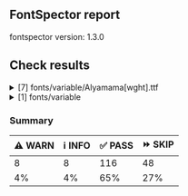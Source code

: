 ## FontSpector report

fontspector version: 1.3.0






## Check results




<details><summary>[7] fonts/variable/Alyamama[wght].ttf</summary>
<div>


<details>
    <summary>⚠️ <b>WARN</b> Check if each glyph has the recommended amount of contours. (contour_count)</summary>
    <div>








- ⚠️ **WARN** This check inspects the glyph outlines and detects the total number of contours in each of them. The expected values are
     infered from the typical ammounts of contours observed in a
     large collection of reference font families. The divergences
     listed below may simply indicate a significantly different
     design on some of your glyphs. On the other hand, some of these
     may flag actual bugs in the font such as glyphs mapped to an
     incorrect codepoint. Please consider reviewing the design and
     codepoint assignment of these to make sure they are correct.


    The following glyphs do not have the recommended number of contours:
* uni1D6D (U+1D6D): found 3, expected one of: {2}
* uni02A3 (U+02A3): found 2, expected one of: {3}
* uni0258 (U+0258): found 1, expected one of: {2}
* uni1D6E (U+1D6E): found 2, expected one of: {1}
* uni02A1 (U+02A1): found 2, expected one of: {1}
* uni02A2 (U+02A2): found 2, expected one of: {1}
* uni026E (U+026E): found 2, expected one of: {1}
* uni1D72 (U+1D72): found 2, expected one of: {1}
* uni1D74 (U+1D74): found 3, expected one of: {1}
* uni1D75 (U+1D75): found 3, expected one of: {1}
* uni021B.1 (U+021B): found 1, expected one of: {3, 2, 4}
* uni1D76 (U+1D76): found 3, expected one of: {1}
* uni01C2 (U+01C2): found 3, expected one of: {1}
* uni0621 (U+0621): found 2, expected one of: {1}
* uni0623 (U+0623): found 3, expected one of: {2}
* uni0625 (U+0625): found 3, expected one of: {2}
* uni066E (U+066E): found 2, expected one of: {1}
* uni066E.fina (unencoded): found 3, expected one of: {1}
* uni066E.medi (unencoded): found 2, expected one of: {1}
* uni0628 (U+0628): found 3, expected one of: {2}
* uni062A (U+062A): found 4, expected one of: {2, 3}
* uni062B (U+062B): found 5, expected one of: {4, 3, 2}
* uni0631 (U+0631): found 2, expected one of: {1}
* uni0632 (U+0632): found 3, expected one of: {2}
* uni0633 (U+0633): found 6, expected one of: {1, 3}
* uni0634 (U+0634): found 9, expected one of: {4, 3, 0, 6}
* uni0635 (U+0635): found 5, expected one of: {2}
* uni0636 (U+0636): found 6, expected one of: {3}
* uni0637 (U+0637): found 4, expected one of: {2, 3}
* uni0638 (U+0638): found 5, expected one of: {3, 4}
* uni0639 (U+0639): found 2, expected one of: {1}
* uni0641 (U+0641): found 5, expected one of: {2, 3}
* uni06A4 (U+06A4): found 7, expected one of: {5, 4, 0}
* uni06A1 (U+06A1): found 4, expected one of: {1, 2}
* uni06A1.fina (unencoded): found 4, expected one of: {2}
* uni066F.fina (unencoded): found 3, expected one of: {2}
* uni0643 (U+0643): found 4, expected one of: {2, 1}
* uni0644 (U+0644): found 2, expected one of: {1}
* uni0645 (U+0645): found 3, expected one of: {1, 2}
* uni0646 (U+0646): found 3, expected one of: {2}
* uni06BA (U+06BA): found 2, expected one of: {1}
* uni0647 (U+0647): found 1, expected one of: {2}
* uni0624 (U+0624): found 4, expected one of: {3, 2}
* uni0649 (U+0649): found 2, expected one of: {1}
* uni064A (U+064A): found 4, expected one of: {3, 2}
* uni0626 (U+0626): found 4, expected one of: {2}
* uni0662 (U+0662): found 2, expected one of: {1}
* uni0663 (U+0663): found 3, expected one of: {1}
* uni0666 (U+0666): found 2, expected one of: {1}
* asterisk (U+002A): found 6, expected one of: {3, 1, 5, 2}
* uni02E5 (U+02E5): found 2, expected one of: {1}
* uni02E9 (U+02E9): found 2, expected one of: {1}
* uni02E6 (U+02E6): found 2, expected one of: {1}
* uni02E8 (U+02E8): found 2, expected one of: {1}
* uni02E7 (U+02E7): found 2, expected one of: {1}
* uni02DE (U+02DE): found 2, expected one of: {1}
* uni2117 (U+2117): found 2, expected one of: {4, 3}
* uni0654 (U+0654): found 2, expected one of: {1}
* uni0655 (U+0655): found 2, expected one of: {1}
* uni0654064C (unencoded): found 4, expected one of: {3}
* uni0654064E (unencoded): found 3, expected one of: {2}
* uni0654064B (unencoded): found 4, expected one of: {3}
* uni06540652 (unencoded): found 4, expected one of: {3}
* uni06550650 (unencoded): found 3, expected one of: {2}
* uni0655064D (unencoded): found 4, expected one of: {3}
* uni0651 (U+0651): found 2, expected one of: {1}
* uni0651064C (unencoded): found 4, expected one of: {2, 3}
* uni0651064D (unencoded): found 4, expected one of: {3}
* uni0651064E (unencoded): found 3, expected one of: {2}
* uni06510650 (unencoded): found 3, expected one of: {2}
* uni06510670 (unencoded): found 3, expected one of: {2}
* uni031A (U+031A): found 2, expected one of: {1}
* uni032A (U+032A): found 3, expected one of: {1}
* uni033A (U+033A): found 3, expected one of: {1}
* uni033B (U+033B): found 6, expected one of: {2}
* uni033C (U+033C): found 2, expected one of: {1}
* uni0346 (U+0346): found 3, expected one of: {1}
* uni0349 (U+0349): found 2, expected one of: {1}
* uni034A (U+034A): found 2, expected one of: {1} [code: contour-count]
  
  

</div>
</details>





<details>
    <summary>⚠️ <b>WARN</b> Ensure indic fonts have the Indian Rupee Sign glyph. (rupee)</summary>
    <div>








- ⚠️ **WARN** Font is missing the Indian Rupee Sign glyph. Please add a glyph for Indian Rupee Sign (₹) at codepoint U+20B9. [code: missing-rupee]
  
  

</div>
</details>





<details>
    <summary>⚠️ <b>WARN</b> Check font contains no unreachable glyphs (unreachable_glyphs)</summary>
    <div>








- ⚠️ **WARN** The following glyphs could not be reached by codepoint or substitution rules:

* u.inferior
* v.inferior
* zero.fit
* one.fit
* two.fit
* three.fit
* four.fit
* five.fit
* six.fit
* seven.fit
* eight.fit
* nine.fit
* .null
* twodotsverticalabovear
* twodotsverticalbelowar
* threedotsdownabovear
* threedotsdownbelowar
* threedotsdowncenterar
* threedotsupbelowar
* miniKehehar
* gafsarkashabovear
* gafsarkashcenterar
* doublestrokear
* uni030C.alt.case [code: unreachable-glyphs]
  
  

</div>
</details>





<details>
    <summary>⚠️ <b>WARN</b> Shapes languages in all GF glyphsets. (googlefonts/glyphsets/shape_languages)</summary>
    <div>








- ⚠️ **WARN** Warning language shaping:

| Message                                                               | Languages              |
|-----------------------------------------------------------------------|------------------------|
| Auxiliary orthography codepoints:                                     | * fi_Latn (Finnish)    |
|   The following auxiliary characters are missing from the font: Ǥ     |                        |
|   The following auxiliary characters are missing from the font: Ʒ     |                        |
|   The following auxiliary characters are missing from the font: Ǯ     |                        |
|   The following auxiliary characters are missing from the font: ǥ     |                        |
|   The following auxiliary characters are missing from the font: ʒ     |                        |
|   The following auxiliary characters are missing from the font: ǯ     |                        |
| Auxiliary orthography codepoints:                                     | * en_Latn (English)    |
|   The following auxiliary characters are missing from the font: ʻ     |                        |
| Auxiliary orthography codepoints:                                     | * de_Latn (German)     |
|   The following auxiliary characters are missing from the font: ſ     | * fr_Latn (French)     |
| Auxiliary orthography codepoints:                                     | * lt_Latn (Lithuanian) |
|   Shaper didn't attach tildecomb to uni0237 when shaping the text 'j̃' |                        |
| Auxiliary orthography codepoints:                                     | * el_Grek (Greek)      |
|   The following auxiliary characters are missing from the font: ἀ     |                        |
|   The following auxiliary characters are missing from the font: ἄ     |                        |
|   The following auxiliary characters are missing from the font: ἂ     |                        |
|   The following auxiliary characters are missing from the font: ἆ     |                        |
|   The following auxiliary characters are missing from the font: ἁ     |                        |
|   The following auxiliary characters are missing from the font: ἅ     |                        |
|   The following auxiliary characters are missing from the font: ἃ     |                        |
|   The following auxiliary characters are missing from the font: ἇ     |                        |
|   The following auxiliary characters are missing from the font: ᾶ     |                        |
|   The following auxiliary characters are missing from the font: ἐ     |                        |
|   The following auxiliary characters are missing from the font: ἔ     |                        |
|   The following auxiliary characters are missing from the font: ἒ     |                        |
|   The following auxiliary characters are missing from the font: ἑ     |                        |
|   The following auxiliary characters are missing from the font: ἕ     |                        |
|   The following auxiliary characters are missing from the font: ἓ     |                        |
|   The following auxiliary characters are missing from the font: ἠ     |                        |
|   The following auxiliary characters are missing from the font: ἤ     |                        |
|   The following auxiliary characters are missing from the font: ἢ     |                        |
|   The following auxiliary characters are missing from the font: ἦ     |                        |
|   The following auxiliary characters are missing from the font: ἡ     |                        |
|   The following auxiliary characters are missing from the font: ἥ     |                        |
|   The following auxiliary characters are missing from the font: ἣ     |                        |
|   The following auxiliary characters are missing from the font: ἧ     |                        |
|   The following auxiliary characters are missing from the font: ῆ     |                        |
|   The following auxiliary characters are missing from the font: ἰ     |                        |
|   The following auxiliary characters are missing from the font: ἴ     |                        |
|   The following auxiliary characters are missing from the font: ἲ     |                        |
|   The following auxiliary characters are missing from the font: ἶ     |                        |
|   The following auxiliary characters are missing from the font: ἱ     |                        |
|   The following auxiliary characters are missing from the font: ἵ     |                        |
|   The following auxiliary characters are missing from the font: ἳ     |                        |
|   The following auxiliary characters are missing from the font: ἷ     |                        |
|   The following auxiliary characters are missing from the font: ῖ     |                        |
|   The following auxiliary characters are missing from the font: ῗ     |                        |
|   The following auxiliary characters are missing from the font: ὄ     |                        |
|   The following auxiliary characters are missing from the font: ὂ     |                        |
|   The following auxiliary characters are missing from the font: ὃ     |                        |
|   The following auxiliary characters are missing from the font: ὐ     |                        |
|   The following auxiliary characters are missing from the font: ὔ     |                        |
|   The following auxiliary characters are missing from the font: ὒ     |                        |
|   The following auxiliary characters are missing from the font: ὖ     |                        |
|   The following auxiliary characters are missing from the font: ὑ     |                        |
|   The following auxiliary characters are missing from the font: ὕ     |                        |
|   The following auxiliary characters are missing from the font: ὓ     |                        |
|   The following auxiliary characters are missing from the font: ὗ     |                        |
|   The following auxiliary characters are missing from the font: ῦ     |                        |
|   The following auxiliary characters are missing from the font: ῧ     |                        |
|   The following auxiliary characters are missing from the font: ὤ     |                        |
|   The following auxiliary characters are missing from the font: ὢ     |                        |
|   The following auxiliary characters are missing from the font: ὦ     |                        |
|   The following auxiliary characters are missing from the font: ὥ     |                        |
|   The following auxiliary characters are missing from the font: ὣ     |                        |
|   The following auxiliary characters are missing from the font: ὧ     |                        |
|   The following auxiliary characters are missing from the font: ῶ     |                        | [code: warning-language-shaping]
  
  

</div>
</details>





<details>
    <summary>⚠️ <b>WARN</b> Ensure soft_dotted characters lose their dot when combined with marks that
replace the dot. (soft_dotted)</summary>
    <div>








- ⚠️ **WARN** The dot of soft dotted characters used in orthographies _must_ disappear in the following strings: * į̃
* į̌
* į́
* į̄
* į̂
* į̀
* i̋
* i̊The dot of soft dotted characters _should_ disappear in other cases, for example: * ʲ̼̈
* ʲ̼͋
* ʲ̼̋
* ʲ̼̇
* ʲ̼͆
* ʲ̼̅
* ʲ̼̃
* ʲ̼̆
* ʲ̼͌
* ʲ̼̊
* ʲ̼̽
* ʲ̼̌
* ʲ̼́
* ʲ̼̏
* ʲ̼̄
* ʲ̼͊
* ʲ̼̂
* ʲ̼̀
* ʲ͇̈
* ʲ͇͋
* ʲ͇̋
* ʲ͇̇
* ʲ͇͆
* ʲ͇̅
* ʲ͇̃
* ʲ͇̆
* ʲ͇͌
* ʲ͇̊
* ʲ͇̽
* ʲ͇̌
* ʲ͇́
* ʲ͇̏
* ʲ͇̄
* ʲ͇͊
* ʲ͇̂
* ʲ͇̀
* ʲ̻̈
* ʲ̻͋
* ʲ̻̋
* ʲ̻̇
* ʲ̻͆
* ʲ̻̅
* ʲ̻̃
* ʲ̻̆
* ʲ̻͌
* ʲ̻̊
* ʲ̻̽
* ʲ̻̌
* ʲ̻́
* ʲ̻̏
* ʲ̻̄
* ʲ̻͊
* ʲ̻̂
* ʲ̻̀
* ʲ̥̈
* ʲ̥͋
* ʲ̥̋
* ʲ̥̇
* ʲ̥͆
* ʲ̥̅
* ʲ̥̃
* ʲ̥̆
* ʲ̥͌
* ʲ̥̊
* ʲ̥̽
* ʲ̥̌
* ʲ̥́
* ʲ̥̏
* ʲ̥̄
* ʲ̥͊
* ʲ̥̂
* ʲ̥̀
* ʲ͉̈
* ʲ͉͋
* ʲ͉̋
* ʲ͉̇
* ʲ͉͆
* ʲ͉̅
* ʲ͉̃
* ʲ͉̆
* ʲ͉͌
* ʲ͉̊
* ʲ͉̽
* ʲ͉̌
* ʲ͉́
* ʲ͉̏
* ʲ͉̄
* ʲ͉͊
* ʲ͉̂
* ʲ͉̀
* ʲ̴̈
* ʲ̴͋
* ʲ̴̋
* ʲ̴̇
* ʲ̴͆
* ʲ̴̅
* ʲ̴̃
* ʲ̴̆
* ʲ̴͌
* ʲ̴̊
* ʲ̴̽
* ʲ̴̌
* ʲ̴́
* ʲ̴̏
* ʲ̴̄
* ʲ̴͊
* ʲ̴̂
* ʲ̴̀
* ʲ̤̈
* ʲ̤͋
* ʲ̤̋
* ʲ̤̇
* ʲ̤͆
* ʲ̤̅
* ʲ̤̃
* ʲ̤̆
* ʲ̤͌
* ʲ̤̊
* ʲ̤̽
* ʲ̤̌
* ʲ̤́
* ʲ̤̏
* ʲ̤̄
* ʲ̤͊
* ʲ̤̂
* ʲ̤̀
* ʲ̟̈
* ʲ̟͋
* ʲ̟̋
* ʲ̟̇
* ʲ̟͆
* ʲ̟̅
* ʲ̟̃
* ʲ̟̆
* ʲ̟͌
* ʲ̟̊
* ʲ̟̽
* ʲ̟̌
* ʲ̟́
* ʲ̟̏
* ʲ̟̄
* ʲ̟͊
* ʲ̟̂
* ʲ̟̀
* ʲ̹̈
* ʲ̹͋
* ʲ̹̋
* ʲ̹̇
* ʲ̹͆
* ʲ̹̅
* ʲ̹̃
* ʲ̹̆
* ʲ̹͌
* ʲ̹̊
* ʲ̹̽
* ʲ̹̌
* ʲ̹́
* ʲ̹̏
* ʲ̹̄
* ʲ̹͊
* ʲ̹̂
* ʲ̹̀
* ʲ̺̈
* ʲ̺͋
* ʲ̺̋
* ʲ̺̇
* ʲ̺͆
* ʲ̺̅
* ʲ̺̃
* ʲ̺̆
* ʲ̺͌
* ʲ̺̊
* ʲ̺̽
* ʲ̺̌
* ʲ̺́
* ʲ̺̏
* ʲ̺̄
* ʲ̺͊
* ʲ̺̂
* ʲ̺̀
* ʲ̪̈
* ʲ̪͋
* ʲ̪̋
* ʲ̪̇
* ʲ̪͆
* ʲ̪̅
* ʲ̪̃
* ʲ̪̆
* ʲ̪͌
* ʲ̪̊
* ʲ̪̽
* ʲ̪̌
* ʲ̪́
* ʲ̪̏
* ʲ̪̄
* ʲ̪͊
* ʲ̪̂
* ʲ̪̀
* ʲ͎̈
* ʲ͎͋
* ʲ͎̋
* ʲ͎̇
* ʲ͎͆
* ʲ͎̅
* ʲ͎̃
* ʲ͎̆
* ʲ͎͌
* ʲ͎̊
* ʲ͎̽
* ʲ͎̌
* ʲ͎́
* ʲ͎̏
* ʲ͎̄
* ʲ͎͊
* ʲ͎̂
* ʲ͎̀
* ʲ̙̈
* ʲ̙͋
* ʲ̙̋
* ʲ̙̇
* ʲ̙͆
* ʲ̙̅
* ʲ̙̃
* ʲ̙̆
* ʲ̙͌
* ʲ̙̊
* ʲ̙̽
* ʲ̙̌
* ʲ̙́
* ʲ̙̏
* ʲ̙̄
* ʲ̙͊
* ʲ̙̂
* ʲ̙̀
* ʲ͈̈
* ʲ͈͋
* ʲ͈̋
* ʲ͈̇
* ʲ͈͆
* ʲ͈̅
* ʲ͈̃
* ʲ͈̆
* ʲ͈͌
* ʲ͈̊
* ʲ͈̽
* ʲ͈̌
* ʲ͈́
* ʲ͈̏
* ʲ͈̄
* ʲ͈͊
* ʲ͈̂
* ʲ͈̀
* ʲ̧͋
* ʲ̧͆
* ʲ̧̅
* ʲ̧͌
* ʲ̧̽
* ʲ̧̏
* ʲ̧͊
* ʲ̞̈
* ʲ̞͋
* ʲ̞̋
* ʲ̞̇
* ʲ̞͆
* ʲ̞̅
* ʲ̞̃
* ʲ̞̆
* ʲ̞͌
* ʲ̞̊
* ʲ̞̽
* ʲ̞̌
* ʲ̞́
* ʲ̞̏
* ʲ̞̄
* ʲ̞͊
* ʲ̞̂
* ʲ̞̀
* ʲ̠̈
* ʲ̠͋
* ʲ̠̋
* ʲ̠̇
* ʲ̠͆
* ʲ̠̅
* ʲ̠̃
* ʲ̠̆
* ʲ̠͌
* ʲ̠̊
* ʲ̠̽
* ʲ̠̌
* ʲ̠́
* ʲ̠̏
* ʲ̠̄
* ʲ̠͊
* ʲ̠̂
* ʲ̠̀
* ʲ̲̈
* ʲ̲͋
* ʲ̲̋
* ʲ̲̇
* ʲ̲͆
* ʲ̲̅
* ʲ̲̃
* ʲ̲̆
* ʲ̲͌
* ʲ̲̊
* ʲ̲̽
* ʲ̲̌
* ʲ̲́
* ʲ̲̏
* ʲ̲̄
* ʲ̲͊
* ʲ̲̂
* ʲ̲̀
* ʲ̩̈
* ʲ̩͋
* ʲ̩̋
* ʲ̩̇
* ʲ̩͆
* ʲ̩̅
* ʲ̩̃
* ʲ̩̆
* ʲ̩͌
* ʲ̩̊
* ʲ̩̽
* ʲ̩̌
* ʲ̩́
* ʲ̩̏
* ʲ̩̄
* ʲ̩͊
* ʲ̩̂
* ʲ̩̀
* ʲ̨͋
* ʲ̨͆
* ʲ̨̅
* ʲ̨͌
* ʲ̨̽
* ʲ̨̏
* ʲ̨͊
* ʲ̘̈
* ʲ̘͋
* ʲ̘̋
* ʲ̘̇
* ʲ̘͆
* ʲ̘̅
* ʲ̘̃
* ʲ̘̆
* ʲ̘͌
* ʲ̘̊
* ʲ̘̽
* ʲ̘̌
* ʲ̘́
* ʲ̘̏
* ʲ̘̄
* ʲ̘͊
* ʲ̘̂
* ʲ̘̀
* ʲ̜̈
* ʲ̜͋
* ʲ̜̋
* ʲ̜̇
* ʲ̜͆
* ʲ̜̅
* ʲ̜̃
* ʲ̜̆
* ʲ̜͌
* ʲ̜̊
* ʲ̜̽
* ʲ̜̌
* ʲ̜́
* ʲ̜̏
* ʲ̜̄
* ʲ̜͊
* ʲ̜̂
* ʲ̜̀
* ʲ͍̈
* ʲ͍͋
* ʲ͍̋
* ʲ͍̇
* ʲ͍͆
* ʲ͍̅
* ʲ͍̃
* ʲ͍̆
* ʲ͍͌
* ʲ͍̊
* ʲ͍̽
* ʲ͍̌
* ʲ͍́
* ʲ͍̏
* ʲ͍̄
* ʲ͍͊
* ʲ͍̂
* ʲ͍̀
* ʲ̦͋
* ʲ̦͆
* ʲ̦̅
* ʲ̦͌
* ʲ̦̽
* ʲ̦̏
* ʲ̦͊
* ʲ̰̈
* ʲ̰͋
* ʲ̰̋
* ʲ̰̇
* ʲ̰͆
* ʲ̰̅
* ʲ̰̃
* ʲ̰̆
* ʲ̰͌
* ʲ̰̊
* ʲ̰̽
* ʲ̰̌
* ʲ̰́
* ʲ̰̏
* ʲ̰̄
* ʲ̰͊
* ʲ̰̂
* ʲ̰̀
* ʲ̬̈
* ʲ̬͋
* ʲ̬̋
* ʲ̬̇
* ʲ̬͆
* ʲ̬̅
* ʲ̬̃
* ʲ̬̆
* ʲ̬͌
* ʲ̬̊
* ʲ̬̽
* ʲ̬̌
* ʲ̬́
* ʲ̬̏
* ʲ̬̄
* ʲ̬͊
* ʲ̬̂
* ʲ̬̀
* ʲ̝̈
* ʲ̝͋
* ʲ̝̋
* ʲ̝̇
* ʲ̝͆
* ʲ̝̅
* ʲ̝̃
* ʲ̝̆
* ʲ̝͌
* ʲ̝̊
* ʲ̝̽
* ʲ̝̌
* ʲ̝́
* ʲ̝̏
* ʲ̝̄
* ʲ̝͊
* ʲ̝̂
* ʲ̝̀
* ʲ̈
* ʲ͋
* ʲ̋
* ʲ̇
* ʲ͆
* ʲ̅
* ʲ̃
* ʲ̆
* ʲ͌
* ʲ̊
* ʲ̽
* ʲ̌
* ʲ́
* ʲ̏
* ʲ̄
* ʲ͊
* ʲ̂
* ʲ̀
* į̼̈
* į̼͋
* į̼̋
* į̼̇
* į̼͆
* į̼̅
* į̼̃
* į̼̆
* į̼͌
* į̼̊
* į̼̽
* į̼̌
* į̼́
* į̼̏
* į̼̄
* į̼͊
* į̼̂
* į̼̀
* į͇̈
* į͇͋
* į͇̋
* į͇̇
* į͇͆
* į͇̅
* į͇̃
* į͇̆
* į͇͌
* į͇̊
* į͇̽
* į͇̌
* į͇́
* į͇̏
* į͇̄
* į͇͊
* į͇̂
* į͇̀
* į̻̈
* į̻͋
* į̻̋
* į̻̇
* į̻͆
* į̻̅
* į̻̃
* į̻̆
* į̻͌
* į̻̊
* į̻̽
* į̻̌
* į̻́
* į̻̏
* į̻̄
* į̻͊
* į̻̂
* į̻̀
* į̥̈
* į̥͋
* į̥̋
* į̥̇
* į̥͆
* į̥̅
* į̥̃
* į̥̆
* į̥͌
* į̥̊
* į̥̽
* į̥̌
* į̥́
* į̥̏
* į̥̄
* į̥͊
* į̥̂
* į̥̀
* į͉̈
* į͉͋
* į͉̋
* į͉̇
* į͉͆
* į͉̅
* į͉̃
* į͉̆
* į͉͌
* į͉̊
* į͉̽
* į͉̌
* į͉́
* į͉̏
* į͉̄
* į͉͊
* į͉̂
* į͉̀
* į̴̈
* į̴͋
* į̴̋
* į̴̇
* į̴͆
* į̴̅
* į̴̃
* į̴̆
* į̴͌
* į̴̊
* į̴̽
* į̴̌
* į̴́
* į̴̏
* į̴̄
* į̴͊
* į̴̂
* į̴̀
* į̤̈
* į̤͋
* į̤̋
* į̤̇
* į̤͆
* į̤̅
* į̤̃
* į̤̆
* į̤͌
* į̤̊
* į̤̽
* į̤̌
* į̤́
* į̤̏
* į̤̄
* į̤͊
* į̤̂
* į̤̀
* į̟̈
* į̟͋
* į̟̋
* į̟̇
* į̟͆
* į̟̅
* į̟̃
* į̟̆
* į̟͌
* į̟̊
* į̟̽
* į̟̌
* į̟́
* į̟̏
* į̟̄
* į̟͊
* į̟̂
* į̟̀
* į̹̈
* į̹͋
* į̹̋
* į̹̇
* į̹͆
* į̹̅
* į̹̃
* į̹̆
* į̹͌
* į̹̊
* į̹̽
* į̹̌
* į̹́
* į̹̏
* į̹̄
* į̹͊
* į̹̂
* į̹̀
* į̺̈
* į̺͋
* į̺̋
* į̺̇
* į̺͆
* į̺̅
* į̺̃
* į̺̆
* į̺͌
* į̺̊
* į̺̽
* į̺̌
* į̺́
* į̺̏
* į̺̄
* į̺͊
* į̺̂
* į̺̀
* į̪̈
* į̪͋
* į̪̋
* į̪̇
* į̪͆
* į̪̅
* į̪̃
* į̪̆
* į̪͌
* į̪̊
* į̪̽
* į̪̌
* į̪́
* į̪̏
* į̪̄
* į̪͊
* į̪̂
* į̪̀
* į͎̈
* į͎͋
* į͎̋
* į͎̇
* į͎͆
* į͎̅
* į͎̃
* į͎̆
* į͎͌
* į͎̊
* į͎̽
* į͎̌
* į͎́
* į͎̏
* į͎̄
* į͎͊
* į͎̂
* į͎̀
* į̙̈
* į̙͋
* į̙̋
* į̙̇
* į̙͆
* į̙̅
* į̙̃
* į̙̆
* į̙͌
* į̙̊
* į̙̽
* į̙̌
* į̙́
* į̙̏
* į̙̄
* į̙͊
* į̙̂
* į̙̀
* į͈̈
* į͈͋
* į͈̋
* į͈̇
* į͈͆
* į͈̅
* į͈̃
* į͈̆
* į͈͌
* į͈̊
* į͈̽
* į͈̌
* į͈́
* į͈̏
* į͈̄
* į͈͊
* į͈̂
* į͈̀
* į̧͋
* į̧͆
* į̧̅
* į̧͌
* į̧̽
* į̧̏
* į̧͊
* į̞̈
* į̞͋
* į̞̋
* į̞̇
* į̞͆
* į̞̅
* į̞̃
* į̞̆
* į̞͌
* į̞̊
* į̞̽
* į̞̌
* į̞́
* į̞̏
* į̞̄
* į̞͊
* į̞̂
* į̞̀
* į̠̈
* į̠͋
* į̠̋
* į̠̇
* į̠͆
* į̠̅
* į̠̃
* į̠̆
* į̠͌
* į̠̊
* į̠̽
* į̠̌
* į̠́
* į̠̏
* į̠̄
* į̠͊
* į̠̂
* į̠̀
* į̲̈
* į̲͋
* į̲̋
* į̲̇
* į̲͆
* į̲̅
* į̲̃
* į̲̆
* į̲͌
* į̲̊
* į̲̽
* į̲̌
* į̲́
* į̲̏
* į̲̄
* į̲͊
* į̲̂
* į̲̀
* į̩̈
* į̩͋
* į̩̋
* į̩̇
* į̩͆
* į̩̅
* į̩̃
* į̩̆
* į̩͌
* į̩̊
* į̩̽
* į̩̌
* į̩́
* į̩̏
* į̩̄
* į̩͊
* į̩̂
* į̩̀
* į̨͋
* į̨͆
* į̨̅
* į̨͌
* į̨̽
* į̨̏
* į̨͊
* į̘̈
* į̘͋
* į̘̋
* į̘̇
* į̘͆
* į̘̅
* į̘̃
* į̘̆
* į̘͌
* į̘̊
* į̘̽
* į̘̌
* į̘́
* į̘̏
* į̘̄
* į̘͊
* į̘̂
* į̘̀
* į̜̈
* į̜͋
* į̜̋
* į̜̇
* į̜͆
* į̜̅
* į̜̃
* į̜̆
* į̜͌
* į̜̊
* į̜̽
* į̜̌
* į̜́
* į̜̏
* į̜̄
* į̜͊
* į̜̂
* į̜̀
* į͍̈
* į͍͋
* į͍̋
* į͍̇
* į͍͆
* į͍̅
* į͍̃
* į͍̆
* į͍͌
* į͍̊
* į͍̽
* į͍̌
* į͍́
* į͍̏
* į͍̄
* į͍͊
* į͍̂
* į͍̀
* į̦͋
* į̦͆
* į̦̅
* į̦͌
* į̦̽
* į̦̏
* į̦͊
* į̰̈
* į̰͋
* į̰̋
* į̰̇
* į̰͆
* į̰̅
* į̰̃
* į̰̆
* į̰͌
* į̰̊
* į̰̽
* į̰̌
* į̰́
* į̰̏
* į̰̄
* į̰͊
* į̰̂
* į̰̀
* į̬̈
* į̬͋
* į̬̋
* į̬̇
* į̬͆
* į̬̅
* į̬̃
* į̬̆
* į̬͌
* į̬̊
* į̬̽
* į̬̌
* į̬́
* į̬̏
* į̬̄
* į̬͊
* į̬̂
* į̬̀
* į̝̈
* į̝͋
* į̝̋
* į̝̇
* į̝͆
* į̝̅
* į̝̃
* į̝̆
* į̝͌
* į̝̊
* į̝̽
* į̝̌
* į̝́
* į̝̏
* į̝̄
* į̝͊
* į̝̂
* į̝̀
* į̈
* į͋
* į̋
* į̇
* į͆
* į̅
* į̆
* į͌
* į̊
* į̽
* į̏
* į͊
* ⁱ̼̈
* ⁱ̼͋
* ⁱ̼̋
* ⁱ̼̇
* ⁱ̼͆
* ⁱ̼̅
* ⁱ̼̃
* ⁱ̼̆
* ⁱ̼͌
* ⁱ̼̊
* ⁱ̼̽
* ⁱ̼̌
* ⁱ̼́
* ⁱ̼̏
* ⁱ̼̄
* ⁱ̼͊
* ⁱ̼̂
* ⁱ̼̀
* ⁱ͇̈
* ⁱ͇͋
* ⁱ͇̋
* ⁱ͇̇
* ⁱ͇͆
* ⁱ͇̅
* ⁱ͇̃
* ⁱ͇̆
* ⁱ͇͌
* ⁱ͇̊
* ⁱ͇̽
* ⁱ͇̌
* ⁱ͇́
* ⁱ͇̏
* ⁱ͇̄
* ⁱ͇͊
* ⁱ͇̂
* ⁱ͇̀
* ⁱ̻̈
* ⁱ̻͋
* ⁱ̻̋
* ⁱ̻̇
* ⁱ̻͆
* ⁱ̻̅
* ⁱ̻̃
* ⁱ̻̆
* ⁱ̻͌
* ⁱ̻̊
* ⁱ̻̽
* ⁱ̻̌
* ⁱ̻́
* ⁱ̻̏
* ⁱ̻̄
* ⁱ̻͊
* ⁱ̻̂
* ⁱ̻̀
* ⁱ̥̈
* ⁱ̥͋
* ⁱ̥̋
* ⁱ̥̇
* ⁱ̥͆
* ⁱ̥̅
* ⁱ̥̃
* ⁱ̥̆
* ⁱ̥͌
* ⁱ̥̊
* ⁱ̥̽
* ⁱ̥̌
* ⁱ̥́
* ⁱ̥̏
* ⁱ̥̄
* ⁱ̥͊
* ⁱ̥̂
* ⁱ̥̀
* ⁱ͉̈
* ⁱ͉͋
* ⁱ͉̋
* ⁱ͉̇
* ⁱ͉͆
* ⁱ͉̅
* ⁱ͉̃
* ⁱ͉̆
* ⁱ͉͌
* ⁱ͉̊
* ⁱ͉̽
* ⁱ͉̌
* ⁱ͉́
* ⁱ͉̏
* ⁱ͉̄
* ⁱ͉͊
* ⁱ͉̂
* ⁱ͉̀
* ⁱ̴̈
* ⁱ̴͋
* ⁱ̴̋
* ⁱ̴̇
* ⁱ̴͆
* ⁱ̴̅
* ⁱ̴̃
* ⁱ̴̆
* ⁱ̴͌
* ⁱ̴̊
* ⁱ̴̽
* ⁱ̴̌
* ⁱ̴́
* ⁱ̴̏
* ⁱ̴̄
* ⁱ̴͊
* ⁱ̴̂
* ⁱ̴̀
* ⁱ̤̈
* ⁱ̤͋
* ⁱ̤̋
* ⁱ̤̇
* ⁱ̤͆
* ⁱ̤̅
* ⁱ̤̃
* ⁱ̤̆
* ⁱ̤͌
* ⁱ̤̊
* ⁱ̤̽
* ⁱ̤̌
* ⁱ̤́
* ⁱ̤̏
* ⁱ̤̄
* ⁱ̤͊
* ⁱ̤̂
* ⁱ̤̀
* ⁱ̟̈
* ⁱ̟͋
* ⁱ̟̋
* ⁱ̟̇
* ⁱ̟͆
* ⁱ̟̅
* ⁱ̟̃
* ⁱ̟̆
* ⁱ̟͌
* ⁱ̟̊
* ⁱ̟̽
* ⁱ̟̌
* ⁱ̟́
* ⁱ̟̏
* ⁱ̟̄
* ⁱ̟͊
* ⁱ̟̂
* ⁱ̟̀
* ⁱ̹̈
* ⁱ̹͋
* ⁱ̹̋
* ⁱ̹̇
* ⁱ̹͆
* ⁱ̹̅
* ⁱ̹̃
* ⁱ̹̆
* ⁱ̹͌
* ⁱ̹̊
* ⁱ̹̽
* ⁱ̹̌
* ⁱ̹́
* ⁱ̹̏
* ⁱ̹̄
* ⁱ̹͊
* ⁱ̹̂
* ⁱ̹̀
* ⁱ̺̈
* ⁱ̺͋
* ⁱ̺̋
* ⁱ̺̇
* ⁱ̺͆
* ⁱ̺̅
* ⁱ̺̃
* ⁱ̺̆
* ⁱ̺͌
* ⁱ̺̊
* ⁱ̺̽
* ⁱ̺̌
* ⁱ̺́
* ⁱ̺̏
* ⁱ̺̄
* ⁱ̺͊
* ⁱ̺̂
* ⁱ̺̀
* ⁱ̪̈
* ⁱ̪͋
* ⁱ̪̋
* ⁱ̪̇
* ⁱ̪͆
* ⁱ̪̅
* ⁱ̪̃
* ⁱ̪̆
* ⁱ̪͌
* ⁱ̪̊
* ⁱ̪̽
* ⁱ̪̌
* ⁱ̪́
* ⁱ̪̏
* ⁱ̪̄
* ⁱ̪͊
* ⁱ̪̂
* ⁱ̪̀
* ⁱ͎̈
* ⁱ͎͋
* ⁱ͎̋
* ⁱ͎̇
* ⁱ͎͆
* ⁱ͎̅
* ⁱ͎̃
* ⁱ͎̆
* ⁱ͎͌
* ⁱ͎̊
* ⁱ͎̽
* ⁱ͎̌
* ⁱ͎́
* ⁱ͎̏
* ⁱ͎̄
* ⁱ͎͊
* ⁱ͎̂
* ⁱ͎̀
* ⁱ̙̈
* ⁱ̙͋
* ⁱ̙̋
* ⁱ̙̇
* ⁱ̙͆
* ⁱ̙̅
* ⁱ̙̃
* ⁱ̙̆
* ⁱ̙͌
* ⁱ̙̊
* ⁱ̙̽
* ⁱ̙̌
* ⁱ̙́
* ⁱ̙̏
* ⁱ̙̄
* ⁱ̙͊
* ⁱ̙̂
* ⁱ̙̀
* ⁱ͈̈
* ⁱ͈͋
* ⁱ͈̋
* ⁱ͈̇
* ⁱ͈͆
* ⁱ͈̅
* ⁱ͈̃
* ⁱ͈̆
* ⁱ͈͌
* ⁱ͈̊
* ⁱ͈̽
* ⁱ͈̌
* ⁱ͈́
* ⁱ͈̏
* ⁱ͈̄
* ⁱ͈͊
* ⁱ͈̂
* ⁱ͈̀
* ⁱ̧͋
* ⁱ̧͆
* ⁱ̧̅
* ⁱ̧͌
* ⁱ̧̽
* ⁱ̧̏
* ⁱ̧͊
* ⁱ̞̈
* ⁱ̞͋
* ⁱ̞̋
* ⁱ̞̇
* ⁱ̞͆
* ⁱ̞̅
* ⁱ̞̃
* ⁱ̞̆
* ⁱ̞͌
* ⁱ̞̊
* ⁱ̞̽
* ⁱ̞̌
* ⁱ̞́
* ⁱ̞̏
* ⁱ̞̄
* ⁱ̞͊
* ⁱ̞̂
* ⁱ̞̀
* ⁱ̠̈
* ⁱ̠͋
* ⁱ̠̋
* ⁱ̠̇
* ⁱ̠͆
* ⁱ̠̅
* ⁱ̠̃
* ⁱ̠̆
* ⁱ̠͌
* ⁱ̠̊
* ⁱ̠̽
* ⁱ̠̌
* ⁱ̠́
* ⁱ̠̏
* ⁱ̠̄
* ⁱ̠͊
* ⁱ̠̂
* ⁱ̠̀
* ⁱ̲̈
* ⁱ̲͋
* ⁱ̲̋
* ⁱ̲̇
* ⁱ̲͆
* ⁱ̲̅
* ⁱ̲̃
* ⁱ̲̆
* ⁱ̲͌
* ⁱ̲̊
* ⁱ̲̽
* ⁱ̲̌
* ⁱ̲́
* ⁱ̲̏
* ⁱ̲̄
* ⁱ̲͊
* ⁱ̲̂
* ⁱ̲̀
* ⁱ̩̈
* ⁱ̩͋
* ⁱ̩̋
* ⁱ̩̇
* ⁱ̩͆
* ⁱ̩̅
* ⁱ̩̃
* ⁱ̩̆
* ⁱ̩͌
* ⁱ̩̊
* ⁱ̩̽
* ⁱ̩̌
* ⁱ̩́
* ⁱ̩̏
* ⁱ̩̄
* ⁱ̩͊
* ⁱ̩̂
* ⁱ̩̀
* ⁱ̨͋
* ⁱ̨͆
* ⁱ̨̅
* ⁱ̨͌
* ⁱ̨̽
* ⁱ̨̏
* ⁱ̨͊
* ⁱ̘̈
* ⁱ̘͋
* ⁱ̘̋
* ⁱ̘̇
* ⁱ̘͆
* ⁱ̘̅
* ⁱ̘̃
* ⁱ̘̆
* ⁱ̘͌
* ⁱ̘̊
* ⁱ̘̽
* ⁱ̘̌
* ⁱ̘́
* ⁱ̘̏
* ⁱ̘̄
* ⁱ̘͊
* ⁱ̘̂
* ⁱ̘̀
* ⁱ̜̈
* ⁱ̜͋
* ⁱ̜̋
* ⁱ̜̇
* ⁱ̜͆
* ⁱ̜̅
* ⁱ̜̃
* ⁱ̜̆
* ⁱ̜͌
* ⁱ̜̊
* ⁱ̜̽
* ⁱ̜̌
* ⁱ̜́
* ⁱ̜̏
* ⁱ̜̄
* ⁱ̜͊
* ⁱ̜̂
* ⁱ̜̀
* ⁱ͍̈
* ⁱ͍͋
* ⁱ͍̋
* ⁱ͍̇
* ⁱ͍͆
* ⁱ͍̅
* ⁱ͍̃
* ⁱ͍̆
* ⁱ͍͌
* ⁱ͍̊
* ⁱ͍̽
* ⁱ͍̌
* ⁱ͍́
* ⁱ͍̏
* ⁱ͍̄
* ⁱ͍͊
* ⁱ͍̂
* ⁱ͍̀
* ⁱ̦͋
* ⁱ̦͆
* ⁱ̦̅
* ⁱ̦͌
* ⁱ̦̽
* ⁱ̦̏
* ⁱ̦͊
* ⁱ̰̈
* ⁱ̰͋
* ⁱ̰̋
* ⁱ̰̇
* ⁱ̰͆
* ⁱ̰̅
* ⁱ̰̃
* ⁱ̰̆
* ⁱ̰͌
* ⁱ̰̊
* ⁱ̰̽
* ⁱ̰̌
* ⁱ̰́
* ⁱ̰̏
* ⁱ̰̄
* ⁱ̰͊
* ⁱ̰̂
* ⁱ̰̀
* ⁱ̬̈
* ⁱ̬͋
* ⁱ̬̋
* ⁱ̬̇
* ⁱ̬͆
* ⁱ̬̅
* ⁱ̬̃
* ⁱ̬̆
* ⁱ̬͌
* ⁱ̬̊
* ⁱ̬̽
* ⁱ̬̌
* ⁱ̬́
* ⁱ̬̏
* ⁱ̬̄
* ⁱ̬͊
* ⁱ̬̂
* ⁱ̬̀
* ⁱ̝̈
* ⁱ̝͋
* ⁱ̝̋
* ⁱ̝̇
* ⁱ̝͆
* ⁱ̝̅
* ⁱ̝̃
* ⁱ̝̆
* ⁱ̝͌
* ⁱ̝̊
* ⁱ̝̽
* ⁱ̝̌
* ⁱ̝́
* ⁱ̝̏
* ⁱ̝̄
* ⁱ̝͊
* ⁱ̝̂
* ⁱ̝̀
* ⁱ̈
* ⁱ͋
* ⁱ̋
* ⁱ̇
* ⁱ͆
* ⁱ̅
* ⁱ̃
* ⁱ̆
* ⁱ͌
* ⁱ̊
* ⁱ̽
* ⁱ̌
* ⁱ́
* ⁱ̏
* ⁱ̄
* ⁱ͊
* ⁱ̂
* ⁱ̀
* j̼̅
* j͇̅
* j̻̅
* j̥̅
* j͉̅
* j̴̅
* j̤̅
* j̟̅
* j̹̅
* j̺̅
* j̪̅
* j͎̅
* j̙̅
* j͈̅
* j̧̅
* j̞̅
* j̠̅
* j̲̅
* j̩̅
* j̨̅
* j̘̅
* j̜̅
* j͍̅
* j̦̅
* j̰̅
* j̬̅
* j̝̅
* j̅
* i̼͋
* i̼̋
* i̼̇
* i̼͆
* i̼̅
* i̼͌
* i̼̊
* i̼̽
* ǐ̼
* ȉ̼
* i̼͊
* i͇͋
* i͇̋
* i͇̇
* i͇͆
* i͇̅
* i͇͌
* i͇̊
* i͇̽
* ǐ͇
* ȉ͇
* i͇͊
* i̻͋
* i̻̋
* i̻̇
* i̻͆
* i̻̅
* i̻͌
* i̻̊
* i̻̽
* ǐ̻
* ȉ̻
* i̻͊
* i̥͋
* i̥̋
* i̥̇
* i̥͆
* i̥̅
* i̥͌
* i̥̊
* i̥̽
* ǐ̥
* ȉ̥
* i̥͊
* i͉͋
* i͉̋
* i͉̇
* i͉͆
* i͉̅
* i͉͌
* i͉̊
* i͉̽
* ǐ͉
* ȉ͉
* i͉͊
* i̴͋
* i̴̋
* i̴̇
* i̴͆
* i̴̅
* i̴͌
* i̴̊
* i̴̽
* ǐ̴
* ȉ̴
* i̴͊
* i̤͋
* i̤̋
* i̤̇
* i̤͆
* i̤̅
* i̤͌
* i̤̊
* i̤̽
* ǐ̤
* ȉ̤
* i̤͊
* i̟͋
* i̟̋
* i̟̇
* i̟͆
* i̟̅
* i̟͌
* i̟̊
* i̟̽
* ǐ̟
* ȉ̟
* i̟͊
* i̹͋
* i̹̋
* i̹̇
* i̹͆
* i̹̅
* i̹͌
* i̹̊
* i̹̽
* ǐ̹
* ȉ̹
* i̹͊
* i̺͋
* i̺̋
* i̺̇
* i̺͆
* i̺̅
* i̺͌
* i̺̊
* i̺̽
* ǐ̺
* ȉ̺
* i̺͊
* i̪͋
* i̪̋
* i̪̇
* i̪͆
* i̪̅
* i̪͌
* i̪̊
* i̪̽
* ǐ̪
* ȉ̪
* i̪͊
* i͎͋
* i͎̋
* i͎̇
* i͎͆
* i͎̅
* i͎͌
* i͎̊
* i͎̽
* ǐ͎
* ȉ͎
* i͎͊
* i̙͋
* i̙̋
* i̙̇
* i̙͆
* i̙̅
* i̙͌
* i̙̊
* i̙̽
* ǐ̙
* ȉ̙
* i̙͊
* i͈͋
* i͈̋
* i͈̇
* i͈͆
* i͈̅
* i͈͌
* i͈̊
* i͈̽
* ǐ͈
* ȉ͈
* i͈͊
* i̧͋
* i̧͆
* i̧̅
* i̧͌
* i̧̽
* ȉ̧
* i̧͊
* i̞͋
* i̞̋
* i̞̇
* i̞͆
* i̞̅
* i̞͌
* i̞̊
* i̞̽
* ǐ̞
* ȉ̞
* i̞͊
* i̠͋
* i̠̋
* i̠̇
* i̠͆
* i̠̅
* i̠͌
* i̠̊
* i̠̽
* ǐ̠
* ȉ̠
* i̠͊
* i̲͋
* i̲̋
* i̲̇
* i̲͆
* i̲̅
* i̲͌
* i̲̊
* i̲̽
* ǐ̲
* ȉ̲
* i̲͊
* i̩͋
* i̩̋
* i̩̇
* i̩͆
* i̩̅
* i̩͌
* i̩̊
* i̩̽
* ǐ̩
* ȉ̩
* i̩͊
* i̘͋
* i̘̋
* i̘̇
* i̘͆
* i̘̅
* i̘͌
* i̘̊
* i̘̽
* ǐ̘
* ȉ̘
* i̘͊
* i̜͋
* i̜̋
* i̜̇
* i̜͆
* i̜̅
* i̜͌
* i̜̊
* i̜̽
* ǐ̜
* ȉ̜
* i̜͊
* i͍͋
* i͍̋
* i͍̇
* i͍͆
* i͍̅
* i͍͌
* i͍̊
* i͍̽
* ǐ͍
* ȉ͍
* i͍͊
* i̦͋
* i̦͆
* i̦̅
* i̦͌
* i̦̽
* ȉ̦
* i̦͊
* ḭ͋
* ḭ̋
* ḭ̇
* ḭ͆
* ḭ̅
* ḭ͌
* ḭ̊
* ḭ̽
* ḭ̌
* ḭ̏
* ḭ͊
* i̬͋
* i̬̋
* i̬̇
* i̬͆
* i̬̅
* i̬͌
* i̬̊
* i̬̽
* ǐ̬
* ȉ̬
* i̬͊
* i̝͋
* i̝̋
* i̝̇
* i̝͆
* i̝̅
* i̝͌
* i̝̊
* i̝̽
* ǐ̝
* ȉ̝
* i̝͊
* i͋
* i̇
* i͆
* i̅
* i͌
* i̽
* ǐ
* ȉ
* i͊ [code: soft-dotted]
  
  

</div>
</details>





<details>
    <summary>⚠️ <b>WARN</b> Check there are no overlapping path segments (overlapping_path_segments)</summary>
    <div>








- ⚠️ **WARN** The following glyphs have overlapping path segments:

* uni1D75 (U+1D75): Line(Line { p0: (172.0, 258.0), p1: (172.0, 204.0) }) has the same coordinates as a previous segment.
* uni066E (U+066E): Line(Line { p0: (304.0, 76.0), p1: (304.0, 0.0) }) has the same coordinates as a previous segment.
* uni066E.fina: Line(Line { p0: (304.0, 76.0), p1: (304.0, 0.0) }) has the same coordinates as a previous segment.
* uni0628 (U+0628): Line(Line { p0: (304.0, 76.0), p1: (304.0, 0.0) }) has the same coordinates as a previous segment.
* uni0628.fina: Line(Line { p0: (304.0, 76.0), p1: (304.0, 0.0) }) has the same coordinates as a previous segment.
* uni062A (U+062A): Line(Line { p0: (304.0, 76.0), p1: (304.0, 0.0) }) has the same coordinates as a previous segment.
* uni062A.fina: Line(Line { p0: (304.0, 76.0), p1: (304.0, 0.0) }) has the same coordinates as a previous segment.
* uni062B (U+062B): Line(Line { p0: (304.0, 76.0), p1: (304.0, 0.0) }) has the same coordinates as a previous segment.
* uni062B.fina: Line(Line { p0: (304.0, 76.0), p1: (304.0, 0.0) }) has the same coordinates as a previous segment.
* uni0633 (U+0633): Line(Line { p0: (991.0, 0.0), p1: (991.0, 76.0) }) has the same coordinates as a previous segment.
* uni0633 (U+0633): Line(Line { p0: (750.0, 76.0), p1: (750.0, 0.0) }) has the same coordinates as a previous segment.
* uni0633.fina: Line(Line { p0: (991.0, 0.0), p1: (991.0, 76.0) }) has the same coordinates as a previous segment.
* uni0633.fina: Line(Line { p0: (750.0, 76.0), p1: (750.0, 0.0) }) has the same coordinates as a previous segment.
* uni0633.medi: Line(Line { p0: (307.0, 0.0), p1: (307.0, 76.0) }) has the same coordinates as a previous segment.
* uni0633.medi: Line(Line { p0: (552.0, 0.0), p1: (552.0, 76.0) }) has the same coordinates as a previous segment.
* uni0633.init: Line(Line { p0: (307.0, 0.0), p1: (307.0, 76.0) }) has the same coordinates as a previous segment.
* uni0633.init: Line(Line { p0: (552.0, 0.0), p1: (552.0, 76.0) }) has the same coordinates as a previous segment.
* uni0634 (U+0634): Line(Line { p0: (991.0, 0.0), p1: (991.0, 76.0) }) has the same coordinates as a previous segment.
* uni0634 (U+0634): Line(Line { p0: (750.0, 76.0), p1: (750.0, 0.0) }) has the same coordinates as a previous segment.
* uni0634.fina: Line(Line { p0: (991.0, 0.0), p1: (991.0, 76.0) }) has the same coordinates as a previous segment.
* uni0634.fina: Line(Line { p0: (750.0, 76.0), p1: (750.0, 0.0) }) has the same coordinates as a previous segment.
* uni0634.medi: Line(Line { p0: (307.0, 0.0), p1: (307.0, 76.0) }) has the same coordinates as a previous segment.
* uni0634.medi: Line(Line { p0: (552.0, 0.0), p1: (552.0, 76.0) }) has the same coordinates as a previous segment.
* uni0634.init: Line(Line { p0: (307.0, 0.0), p1: (307.0, 76.0) }) has the same coordinates as a previous segment.
* uni0634.init: Line(Line { p0: (552.0, 0.0), p1: (552.0, 76.0) }) has the same coordinates as a previous segment.
* uni0637 (U+0637): Line(Line { p0: (159.0, 606.0), p1: (299.0, 636.0) }) has the same coordinates as a previous segment.
* uni0637 (U+0637): Line(Line { p0: (207.0, 0.0), p1: (207.0, 76.0) }) has the same coordinates as a previous segment.
* uni0637.fina: Line(Line { p0: (159.0, 606.0), p1: (299.0, 636.0) }) has the same coordinates as a previous segment.
* uni0637.fina: Line(Line { p0: (207.0, 0.0), p1: (207.0, 76.0) }) has the same coordinates as a previous segment.
* uni0637.medi: Line(Line { p0: (53.0, 606.0), p1: (193.0, 636.0) }) has the same coordinates as a previous segment.
* uni0637.medi: Line(Line { p0: (102.0, 0.0), p1: (102.0, 76.0) }) has the same coordinates as a previous segment.
* uni0637.init: Line(Line { p0: (53.0, 606.0), p1: (193.0, 636.0) }) has the same coordinates as a previous segment.
* uni0637.init: Line(Line { p0: (102.0, 0.0), p1: (102.0, 76.0) }) has the same coordinates as a previous segment.
* uni0638 (U+0638): Line(Line { p0: (159.0, 606.0), p1: (299.0, 636.0) }) has the same coordinates as a previous segment.
* uni0638 (U+0638): Line(Line { p0: (207.0, 0.0), p1: (207.0, 76.0) }) has the same coordinates as a previous segment.
* uni0638.fina: Line(Line { p0: (159.0, 606.0), p1: (299.0, 636.0) }) has the same coordinates as a previous segment.
* uni0638.fina: Line(Line { p0: (207.0, 0.0), p1: (207.0, 76.0) }) has the same coordinates as a previous segment.
* uni0638.medi: Line(Line { p0: (53.0, 606.0), p1: (193.0, 636.0) }) has the same coordinates as a previous segment.
* uni0638.medi: Line(Line { p0: (102.0, 0.0), p1: (102.0, 76.0) }) has the same coordinates as a previous segment.
* uni0638.init: Line(Line { p0: (53.0, 606.0), p1: (193.0, 636.0) }) has the same coordinates as a previous segment.
* uni0638.init: Line(Line { p0: (102.0, 0.0), p1: (102.0, 76.0) }) has the same coordinates as a previous segment.
* uni0641 (U+0641): Line(Line { p0: (304.0, 76.0), p1: (304.0, 0.0) }) has the same coordinates as a previous segment.
* uni0641 (U+0641): Line(Line { p0: (392.0, 0.0), p1: (392.0, 76.0) }) has the same coordinates as a previous segment.
* uni0641.fina: Line(Line { p0: (304.0, 76.0), p1: (304.0, 0.0) }) has the same coordinates as a previous segment.
* uni0641.fina: Line(Line { p0: (418.0, 0.0), p1: (418.0, 76.0) }) has the same coordinates as a previous segment.
* uni06A4 (U+06A4): Line(Line { p0: (304.0, 76.0), p1: (304.0, 0.0) }) has the same coordinates as a previous segment.
* uni06A4 (U+06A4): Line(Line { p0: (392.0, 0.0), p1: (392.0, 76.0) }) has the same coordinates as a previous segment.
* uni06A4.fina: Line(Line { p0: (304.0, 76.0), p1: (304.0, 0.0) }) has the same coordinates as a previous segment.
* uni06A4.fina: Line(Line { p0: (418.0, 0.0), p1: (418.0, 76.0) }) has the same coordinates as a previous segment.
* uni06A1 (U+06A1): Line(Line { p0: (304.0, 76.0), p1: (304.0, 0.0) }) has the same coordinates as a previous segment.
* uni06A1 (U+06A1): Line(Line { p0: (392.0, 0.0), p1: (392.0, 76.0) }) has the same coordinates as a previous segment.
* uni06A1.fina: Line(Line { p0: (304.0, 76.0), p1: (304.0, 0.0) }) has the same coordinates as a previous segment.
* uni06A1.fina: Line(Line { p0: (418.0, 0.0), p1: (418.0, 76.0) }) has the same coordinates as a previous segment.
* uni0643 (U+0643): Line(Line { p0: (304.0, 76.0), p1: (304.0, 0.0) }) has the same coordinates as a previous segment.
* uni0643 (U+0643): Line(Line { p0: (506.0, 0.0), p1: (506.0, 76.0) }) has the same coordinates as a previous segment.
* uni0643 (U+0643): Line(Line { p0: (559.0, 606.0), p1: (699.0, 636.0) }) has the same coordinates as a previous segment.
* uni0643.fina: Line(Line { p0: (304.0, 76.0), p1: (304.0, 0.0) }) has the same coordinates as a previous segment.
* uni0643.fina: Line(Line { p0: (502.0, 0.0), p1: (502.0, 76.0) }) has the same coordinates as a previous segment.
* uni0644 (U+0644): Line(Line { p0: (427.0, 606.0), p1: (567.0, 636.0) }) has the same coordinates as a previous segment.
* uni0644.init: Line(Line { p0: (53.0, 606.0), p1: (193.0, 636.0) }) has the same coordinates as a previous segment.
* uni06280649.fina.liga: Line(Line { p0: (663.0, 195.0), p1: (715.0, 237.0) }) has the same coordinates as a previous segment.
* uni0628064A.fina.liga: Line(Line { p0: (663.0, 195.0), p1: (715.0, 237.0) }) has the same coordinates as a previous segment.
* uni06280626.fina.liga: Line(Line { p0: (663.0, 195.0), p1: (715.0, 237.0) }) has the same coordinates as a previous segment.
* uni062A0649.fina.liga: Line(Line { p0: (663.0, 195.0), p1: (715.0, 237.0) }) has the same coordinates as a previous segment.
* uni062A064A.fina.liga: Line(Line { p0: (663.0, 195.0), p1: (715.0, 237.0) }) has the same coordinates as a previous segment.
* uni062A0626.fina.liga: Line(Line { p0: (663.0, 195.0), p1: (715.0, 237.0) }) has the same coordinates as a previous segment.
* uni062B0649.fina.liga: Line(Line { p0: (663.0, 195.0), p1: (715.0, 237.0) }) has the same coordinates as a previous segment.
* uni062B064A.fina.liga: Line(Line { p0: (663.0, 195.0), p1: (715.0, 237.0) }) has the same coordinates as a previous segment.
* uni062B0626.fina.liga: Line(Line { p0: (663.0, 195.0), p1: (715.0, 237.0) }) has the same coordinates as a previous segment.
* uni06330631.liga: Line(Line { p0: (663.0, 0.0), p1: (663.0, 76.0) }) has the same coordinates as a previous segment.
* uni06330631.liga: Line(Line { p0: (908.0, 0.0), p1: (908.0, 76.0) }) has the same coordinates as a previous segment.
* uni06330631.fina.liga: Line(Line { p0: (663.0, 0.0), p1: (663.0, 76.0) }) has the same coordinates as a previous segment.
* uni06330631.fina.liga: Line(Line { p0: (908.0, 0.0), p1: (908.0, 76.0) }) has the same coordinates as a previous segment.
* uni06330632.liga: Line(Line { p0: (663.0, 0.0), p1: (663.0, 76.0) }) has the same coordinates as a previous segment.
* uni06330632.liga: Line(Line { p0: (908.0, 0.0), p1: (908.0, 76.0) }) has the same coordinates as a previous segment.
* uni06330632.fina.liga: Line(Line { p0: (663.0, 0.0), p1: (663.0, 76.0) }) has the same coordinates as a previous segment.
* uni06330632.fina.liga: Line(Line { p0: (908.0, 0.0), p1: (908.0, 76.0) }) has the same coordinates as a previous segment.
* uni06330649.liga: Line(Line { p0: (663.0, 195.0), p1: (715.0, 237.0) }) has the same coordinates as a previous segment.
* uni06330649.liga: Line(Line { p0: (824.0, 76.0), p1: (824.0, 0.0) }) has the same coordinates as a previous segment.
* uni06330649.liga: Line(Line { p0: (1069.0, 0.0), p1: (1069.0, 76.0) }) has the same coordinates as a previous segment.
* uni06330649.fina.liga: Line(Line { p0: (663.0, 195.0), p1: (715.0, 237.0) }) has the same coordinates as a previous segment.
* uni06330649.fina.liga: Line(Line { p0: (824.0, 76.0), p1: (824.0, 0.0) }) has the same coordinates as a previous segment.
* uni06330649.fina.liga: Line(Line { p0: (1069.0, 0.0), p1: (1069.0, 76.0) }) has the same coordinates as a previous segment.
* uni0633064A.liga: Line(Line { p0: (663.0, 195.0), p1: (715.0, 237.0) }) has the same coordinates as a previous segment.
* uni0633064A.liga: Line(Line { p0: (824.0, 76.0), p1: (824.0, 0.0) }) has the same coordinates as a previous segment.
* uni0633064A.liga: Line(Line { p0: (1069.0, 0.0), p1: (1069.0, 76.0) }) has the same coordinates as a previous segment.
* uni0633064A.fina.liga: Line(Line { p0: (663.0, 195.0), p1: (715.0, 237.0) }) has the same coordinates as a previous segment.
* uni0633064A.fina.liga: Line(Line { p0: (824.0, 76.0), p1: (824.0, 0.0) }) has the same coordinates as a previous segment.
* uni0633064A.fina.liga: Line(Line { p0: (1069.0, 0.0), p1: (1069.0, 76.0) }) has the same coordinates as a previous segment.
* uni06330626.liga: Line(Line { p0: (663.0, 195.0), p1: (715.0, 237.0) }) has the same coordinates as a previous segment.
* uni06330626.liga: Line(Line { p0: (824.0, 76.0), p1: (824.0, 0.0) }) has the same coordinates as a previous segment.
* uni06330626.liga: Line(Line { p0: (1069.0, 0.0), p1: (1069.0, 76.0) }) has the same coordinates as a previous segment.
* uni06330626.fina.liga: Line(Line { p0: (663.0, 195.0), p1: (715.0, 237.0) }) has the same coordinates as a previous segment.
* uni06330626.fina.liga: Line(Line { p0: (824.0, 76.0), p1: (824.0, 0.0) }) has the same coordinates as a previous segment.
* uni06330626.fina.liga: Line(Line { p0: (1069.0, 0.0), p1: (1069.0, 76.0) }) has the same coordinates as a previous segment.
* uni06340631.liga: Line(Line { p0: (663.0, 0.0), p1: (663.0, 76.0) }) has the same coordinates as a previous segment.
* uni06340631.liga: Line(Line { p0: (908.0, 0.0), p1: (908.0, 76.0) }) has the same coordinates as a previous segment.
* uni06340631.fina.liga: Line(Line { p0: (663.0, 0.0), p1: (663.0, 76.0) }) has the same coordinates as a previous segment.
* uni06340631.fina.liga: Line(Line { p0: (908.0, 0.0), p1: (908.0, 76.0) }) has the same coordinates as a previous segment.
* uni06340632.liga: Line(Line { p0: (663.0, 0.0), p1: (663.0, 76.0) }) has the same coordinates as a previous segment.
* uni06340632.liga: Line(Line { p0: (908.0, 0.0), p1: (908.0, 76.0) }) has the same coordinates as a previous segment.
* uni06340632.fina.liga: Line(Line { p0: (663.0, 0.0), p1: (663.0, 76.0) }) has the same coordinates as a previous segment.
* uni06340632.fina.liga: Line(Line { p0: (908.0, 0.0), p1: (908.0, 76.0) }) has the same coordinates as a previous segment.
* uni06340649.liga: Line(Line { p0: (663.0, 195.0), p1: (715.0, 237.0) }) has the same coordinates as a previous segment.
* uni06340649.liga: Line(Line { p0: (824.0, 76.0), p1: (824.0, 0.0) }) has the same coordinates as a previous segment.
* uni06340649.liga: Line(Line { p0: (1069.0, 0.0), p1: (1069.0, 76.0) }) has the same coordinates as a previous segment.
* uni06340649.fina.liga: Line(Line { p0: (663.0, 195.0), p1: (715.0, 237.0) }) has the same coordinates as a previous segment.
* uni06340649.fina.liga: Line(Line { p0: (824.0, 76.0), p1: (824.0, 0.0) }) has the same coordinates as a previous segment.
* uni06340649.fina.liga: Line(Line { p0: (1069.0, 0.0), p1: (1069.0, 76.0) }) has the same coordinates as a previous segment.
* uni0634064A.liga: Line(Line { p0: (663.0, 195.0), p1: (715.0, 237.0) }) has the same coordinates as a previous segment.
* uni0634064A.liga: Line(Line { p0: (824.0, 76.0), p1: (824.0, 0.0) }) has the same coordinates as a previous segment.
* uni0634064A.liga: Line(Line { p0: (1069.0, 0.0), p1: (1069.0, 76.0) }) has the same coordinates as a previous segment.
* uni0634064A.fina.liga: Line(Line { p0: (663.0, 195.0), p1: (715.0, 237.0) }) has the same coordinates as a previous segment.
* uni0634064A.fina.liga: Line(Line { p0: (824.0, 76.0), p1: (824.0, 0.0) }) has the same coordinates as a previous segment.
* uni0634064A.fina.liga: Line(Line { p0: (1069.0, 0.0), p1: (1069.0, 76.0) }) has the same coordinates as a previous segment.
* uni06340626.liga: Line(Line { p0: (663.0, 195.0), p1: (715.0, 237.0) }) has the same coordinates as a previous segment.
* uni06340626.liga: Line(Line { p0: (824.0, 76.0), p1: (824.0, 0.0) }) has the same coordinates as a previous segment.
* uni06340626.liga: Line(Line { p0: (1069.0, 0.0), p1: (1069.0, 76.0) }) has the same coordinates as a previous segment.
* uni06340626.fina.liga: Line(Line { p0: (663.0, 195.0), p1: (715.0, 237.0) }) has the same coordinates as a previous segment.
* uni06340626.fina.liga: Line(Line { p0: (824.0, 76.0), p1: (824.0, 0.0) }) has the same coordinates as a previous segment.
* uni06340626.fina.liga: Line(Line { p0: (1069.0, 0.0), p1: (1069.0, 76.0) }) has the same coordinates as a previous segment.
* uni06350631.liga: Line(Line { p0: (663.0, 0.0), p1: (663.0, 76.0) }) has the same coordinates as a previous segment.
* uni06350631.fina.liga: Line(Line { p0: (663.0, 0.0), p1: (663.0, 76.0) }) has the same coordinates as a previous segment.
* uni06350632.liga: Line(Line { p0: (663.0, 0.0), p1: (663.0, 76.0) }) has the same coordinates as a previous segment.
* uni06350632.fina.liga: Line(Line { p0: (663.0, 0.0), p1: (663.0, 76.0) }) has the same coordinates as a previous segment.
* uni06350649.liga: Line(Line { p0: (663.0, 195.0), p1: (715.0, 237.0) }) has the same coordinates as a previous segment.
* uni06350649.liga: Line(Line { p0: (824.0, 76.0), p1: (824.0, 0.0) }) has the same coordinates as a previous segment.
* uni06350649.fina.liga: Line(Line { p0: (663.0, 195.0), p1: (715.0, 237.0) }) has the same coordinates as a previous segment.
* uni06350649.fina.liga: Line(Line { p0: (824.0, 76.0), p1: (824.0, 0.0) }) has the same coordinates as a previous segment.
* uni0635064A.liga: Line(Line { p0: (663.0, 195.0), p1: (715.0, 237.0) }) has the same coordinates as a previous segment.
* uni0635064A.liga: Line(Line { p0: (824.0, 76.0), p1: (824.0, 0.0) }) has the same coordinates as a previous segment.
* uni0635064A.fina.liga: Line(Line { p0: (663.0, 195.0), p1: (715.0, 237.0) }) has the same coordinates as a previous segment.
* uni0635064A.fina.liga: Line(Line { p0: (824.0, 76.0), p1: (824.0, 0.0) }) has the same coordinates as a previous segment.
* uni06350626.liga: Line(Line { p0: (663.0, 195.0), p1: (715.0, 237.0) }) has the same coordinates as a previous segment.
* uni06350626.liga: Line(Line { p0: (824.0, 76.0), p1: (824.0, 0.0) }) has the same coordinates as a previous segment.
* uni06350626.fina.liga: Line(Line { p0: (663.0, 195.0), p1: (715.0, 237.0) }) has the same coordinates as a previous segment.
* uni06350626.fina.liga: Line(Line { p0: (824.0, 76.0), p1: (824.0, 0.0) }) has the same coordinates as a previous segment.
* uni06360631.liga: Line(Line { p0: (663.0, 0.0), p1: (663.0, 76.0) }) has the same coordinates as a previous segment.
* uni06360631.fina.liga: Line(Line { p0: (663.0, 0.0), p1: (663.0, 76.0) }) has the same coordinates as a previous segment.
* uni06360632.liga: Line(Line { p0: (663.0, 0.0), p1: (663.0, 76.0) }) has the same coordinates as a previous segment.
* uni06360632.fina.liga: Line(Line { p0: (663.0, 0.0), p1: (663.0, 76.0) }) has the same coordinates as a previous segment.
* uni06360649.liga: Line(Line { p0: (663.0, 195.0), p1: (715.0, 237.0) }) has the same coordinates as a previous segment.
* uni06360649.liga: Line(Line { p0: (824.0, 76.0), p1: (824.0, 0.0) }) has the same coordinates as a previous segment.
* uni06360649.fina.liga: Line(Line { p0: (663.0, 195.0), p1: (715.0, 237.0) }) has the same coordinates as a previous segment.
* uni06360649.fina.liga: Line(Line { p0: (824.0, 76.0), p1: (824.0, 0.0) }) has the same coordinates as a previous segment.
* uni0636064A.liga: Line(Line { p0: (663.0, 195.0), p1: (715.0, 237.0) }) has the same coordinates as a previous segment.
* uni0636064A.liga: Line(Line { p0: (824.0, 76.0), p1: (824.0, 0.0) }) has the same coordinates as a previous segment.
* uni0636064A.fina.liga: Line(Line { p0: (663.0, 195.0), p1: (715.0, 237.0) }) has the same coordinates as a previous segment.
* uni0636064A.fina.liga: Line(Line { p0: (824.0, 76.0), p1: (824.0, 0.0) }) has the same coordinates as a previous segment.
* uni06360626.liga: Line(Line { p0: (663.0, 195.0), p1: (715.0, 237.0) }) has the same coordinates as a previous segment.
* uni06360626.liga: Line(Line { p0: (824.0, 76.0), p1: (824.0, 0.0) }) has the same coordinates as a previous segment.
* uni06360626.fina.liga: Line(Line { p0: (663.0, 195.0), p1: (715.0, 237.0) }) has the same coordinates as a previous segment.
* uni06360626.fina.liga: Line(Line { p0: (824.0, 76.0), p1: (824.0, 0.0) }) has the same coordinates as a previous segment.
* uni064406440647: Line(Line { p0: (721.0, 517.0), p1: (861.0, 547.0) }) has the same coordinates as a previous segment.
* uni06460649.fina.liga: Line(Line { p0: (663.0, 195.0), p1: (715.0, 237.0) }) has the same coordinates as a previous segment.
* uni0646064A.fina.liga: Line(Line { p0: (663.0, 195.0), p1: (715.0, 237.0) }) has the same coordinates as a previous segment.
* uni06460626.fina.liga: Line(Line { p0: (663.0, 195.0), p1: (715.0, 237.0) }) has the same coordinates as a previous segment.
* uni06260649.fina.liga: Line(Line { p0: (663.0, 195.0), p1: (715.0, 237.0) }) has the same coordinates as a previous segment.
* uni0626064A.fina.liga: Line(Line { p0: (663.0, 195.0), p1: (715.0, 237.0) }) has the same coordinates as a previous segment.
* uni06260626.fina.liga: Line(Line { p0: (663.0, 195.0), p1: (715.0, 237.0) }) has the same coordinates as a previous segment.
* uni033C (U+033C): Line(Line { p0: (211.0, -160.0), p1: (182.0, -160.0) }) has the same coordinates as a previous segment. [code: overlapping-path-segments]
  
  

</div>
</details>





<details>
    <summary>⚠️ <b>WARN</b> Checking OS/2 achVendID. (googlefonts/vendor_id)</summary>
    <div>








- ⚠️ **WARN** OS/2 VendorID value 'MSTR' is not yet recognized.
If you registered it recently, then it's safe to ignore this warning message. Otherwise, you should set it to your own unique 4 character code, and register it with Microsoft at https://www.microsoft.com/typography/links/vendorlist.aspx
 [code: unknown]
  
  

</div>
</details>


</div>
</details>


<details><summary>[1] fonts/variable</summary>
<div>


<details>
    <summary>⚠️ <b>WARN</b> Check for codepoints not covered by METADATA subsets. (googlefonts/metadata/unreachable_subsetting)</summary>
    <div>








- ⚠️ **WARN** fonts/variable/Alyamama[wght].ttf: The following codepoints supported by the font are not covered by any subsets defined in the font's metadata file, and will never be served. You can solve this by either manually adding additional subset declarations to METADATA.pb, or by editing the glyphset definitions.

* U+02D8 BREVE: try adding one of: yi, canadian-aboriginal
* U+02D9 DOT ABOVE: try adding one of: canadian-aboriginal, yi
* U+02DB OGONEK: try adding one of: yi, canadian-aboriginal
* U+0302 COMBINING CIRCUMFLEX ACCENT: try adding one of: coptic, math, tifinagh, cherokee
* U+0305 COMBINING OVERLINE: try adding one of: glagolitic, coptic, gothic, math, elbasan
* U+0306 COMBINING BREVE: try adding one of: tifinagh, old-permic
* U+0307 COMBINING DOT ABOVE: try adding one of: duployan, malayalam, math, syriac, canadian-aboriginal, todhri, coptic, hebrew, old-permic, tai-le, tifinagh
* U+030A COMBINING RING ABOVE: try adding one of: duployan, syriac
* U+030B COMBINING DOUBLE ACUTE ACCENT: try adding one of: osage, cherokee
* U+030C COMBINING CARON: try adding one of: cherokee, tai-le
* U+031A COMBINING LEFT ANGLE ABOVE: try adding math
* U+0320 COMBINING MINUS SIGN BELOW: try adding syriac
* U+0324 COMBINING DIAERESIS BELOW: try adding one of: cherokee, syriac, duployan
* U+0325 COMBINING RING BELOW: try adding syriac
* U+0326 COMBINING COMMA BELOW: try adding math
* U+0327 COMBINING CEDILLA: try adding math
* U+032C COMBINING CARON BELOW: try adding math
* U+0330 COMBINING TILDE BELOW: try adding one of: math, syriac, cherokee
* U+0332 COMBINING LOW LINE: try adding math
* U+033A COMBINING INVERTED BRIDGE BELOW: try adding math
* U+0346 COMBINING BRIDGE ABOVE: try adding math
* U+034D COMBINING LEFT RIGHT ARROW BELOW: try adding math
* U+0361 COMBINING DOUBLE INVERTED BREVE: try adding coptic
* U+061F ARABIC QUESTION MARK: try adding one of: hanifi-rohingya, arabic, garay, syriac, adlam, yezidi, thaana, nko
* U+0621 ARABIC LETTER HAMZA: try adding one of: arabic, syriac
* U+0622 ARABIC LETTER ALEF WITH MADDA ABOVE: try adding arabic
* U+0623 ARABIC LETTER ALEF WITH HAMZA ABOVE: try adding arabic
* U+0624 ARABIC LETTER WAW WITH HAMZA ABOVE: try adding arabic
* U+0625 ARABIC LETTER ALEF WITH HAMZA BELOW: try adding arabic
* U+0626 ARABIC LETTER YEH WITH HAMZA ABOVE: try adding arabic
* U+0627 ARABIC LETTER ALEF: try adding one of: indic-siyaq-numbers, arabic
* U+0628 ARABIC LETTER BEH: try adding arabic
* U+0629 ARABIC LETTER TEH MARBUTA: try adding arabic
* U+062A ARABIC LETTER TEH: try adding arabic
* U+062B ARABIC LETTER THEH: try adding arabic
* U+062C ARABIC LETTER JEEM: try adding arabic
* U+062D ARABIC LETTER HAH: try adding arabic
* U+062E ARABIC LETTER KHAH: try adding arabic
* U+062F ARABIC LETTER DAL: try adding arabic
* U+0630 ARABIC LETTER THAL: try adding arabic
* U+0631 ARABIC LETTER REH: try adding arabic
* U+0632 ARABIC LETTER ZAIN: try adding arabic
* U+0633 ARABIC LETTER SEEN: try adding arabic
* U+0634 ARABIC LETTER SHEEN: try adding arabic
* U+0635 ARABIC LETTER SAD: try adding arabic
* U+0636 ARABIC LETTER DAD: try adding arabic
* U+0637 ARABIC LETTER TAH: try adding arabic
* U+0638 ARABIC LETTER ZAH: try adding arabic
* U+0639 ARABIC LETTER AIN: try adding arabic
* U+063A ARABIC LETTER GHAIN: try adding arabic
* U+0640 ARABIC TATWEEL: try adding one of: arabic, syriac, hanifi-rohingya, mandaic, manichaean, old-uyghur, adlam, psalter-pahlavi, sogdian
* U+0641 ARABIC LETTER FEH: try adding arabic
* U+0642 ARABIC LETTER QAF: try adding arabic
* U+0643 ARABIC LETTER KAF: try adding arabic
* U+0644 ARABIC LETTER LAM: try adding arabic
* U+0645 ARABIC LETTER MEEM: try adding arabic
* U+0646 ARABIC LETTER NOON: try adding arabic
* U+0647 ARABIC LETTER HEH: try adding arabic
* U+0648 ARABIC LETTER WAW: try adding arabic
* U+0649 ARABIC LETTER ALEF MAKSURA: try adding arabic
* U+064A ARABIC LETTER YEH: try adding arabic
* U+064B ARABIC FATHATAN: try adding one of: syriac, arabic
* U+064C ARABIC DAMMATAN: try adding one of: arabic, syriac
* U+064D ARABIC KASRATAN: try adding one of: syriac, arabic
* U+064E ARABIC FATHA: try adding one of: arabic, syriac
* U+064F ARABIC DAMMA: try adding one of: arabic, syriac
* U+0650 ARABIC KASRA: try adding one of: arabic, syriac
* U+0651 ARABIC SHADDA: try adding one of: arabic, syriac
* U+0652 ARABIC SUKUN: try adding one of: syriac, arabic
* U+0653 ARABIC MADDAH ABOVE: try adding one of: syriac, arabic
* U+0654 ARABIC HAMZA ABOVE: try adding one of: arabic, syriac
* U+0655 ARABIC HAMZA BELOW: try adding one of: syriac, arabic
* U+0656 ARABIC SUBSCRIPT ALEF: try adding arabic
* U+0660 ARABIC-INDIC DIGIT ZERO: try adding one of: arabic, indic-siyaq-numbers, yezidi, syriac, hanifi-rohingya, thaana
* U+0661 ARABIC-INDIC DIGIT ONE: try adding one of: thaana, indic-siyaq-numbers, syriac, arabic, yezidi
* U+0662 ARABIC-INDIC DIGIT TWO: try adding one of: yezidi, thaana, syriac, arabic, indic-siyaq-numbers
* U+0663 ARABIC-INDIC DIGIT THREE: try adding one of: syriac, thaana, yezidi, indic-siyaq-numbers, arabic
* U+0664 ARABIC-INDIC DIGIT FOUR: try adding one of: syriac, indic-siyaq-numbers, arabic, thaana, yezidi
* U+0665 ARABIC-INDIC DIGIT FIVE: try adding one of: syriac, indic-siyaq-numbers, arabic, yezidi, thaana
* U+0666 ARABIC-INDIC DIGIT SIX: try adding one of: syriac, indic-siyaq-numbers, arabic, thaana, yezidi
* U+0667 ARABIC-INDIC DIGIT SEVEN: try adding one of: syriac, thaana, arabic, indic-siyaq-numbers, yezidi
* U+0668 ARABIC-INDIC DIGIT EIGHT: try adding one of: yezidi, syriac, arabic, indic-siyaq-numbers, thaana
* U+0669 ARABIC-INDIC DIGIT NINE: try adding one of: syriac, yezidi, arabic, thaana, indic-siyaq-numbers
* U+066E ARABIC LETTER DOTLESS BEH: try adding arabic
* U+066F ARABIC LETTER DOTLESS QAF: try adding arabic
* U+0670 ARABIC LETTER SUPERSCRIPT ALEF: try adding one of: syriac, arabic
* U+06A1 ARABIC LETTER DOTLESS FEH: try adding arabic
* U+06A4 ARABIC LETTER VEH: try adding arabic
* U+06BA ARABIC LETTER NOON GHUNNA: try adding arabic
* U+1EBC LATIN CAPITAL LETTER E WITH TILDE: try adding vietnamese
* U+1EBD LATIN SMALL LETTER E WITH TILDE: try adding vietnamese
* U+2016 DOUBLE VERTICAL LINE: try adding math
* U+2021 DOUBLE DAGGER: try adding adlam
* U+2030 PER MILLE SIGN: try adding adlam
* U+2070 SUPERSCRIPT ZERO: try adding math
* U+2071 SUPERSCRIPT LATIN SMALL LETTER I: try adding math
* U+2074 SUPERSCRIPT FOUR: try adding math
* U+2075 SUPERSCRIPT FIVE: try adding math
* U+2076 SUPERSCRIPT SIX: try adding math
* U+2077 SUPERSCRIPT SEVEN: try adding math
* U+2078 SUPERSCRIPT EIGHT: try adding math
* U+2079 SUPERSCRIPT NINE: try adding math
* U+207A SUPERSCRIPT PLUS SIGN: try adding math
* U+207B SUPERSCRIPT MINUS: try adding math
* U+207C SUPERSCRIPT EQUALS SIGN: try adding math
* U+207D SUPERSCRIPT LEFT PARENTHESIS: try adding math
* U+207E SUPERSCRIPT RIGHT PARENTHESIS: try adding math
* U+207F SUPERSCRIPT LATIN SMALL LETTER N: try adding math
* U+2080 SUBSCRIPT ZERO: try adding math
* U+2081 SUBSCRIPT ONE: try adding math
* U+2082 SUBSCRIPT TWO: try adding math
* U+2083 SUBSCRIPT THREE: try adding math
* U+2084 SUBSCRIPT FOUR: try adding math
* U+2085 SUBSCRIPT FIVE: try adding math
* U+2086 SUBSCRIPT SIX: try adding math
* U+2087 SUBSCRIPT SEVEN: try adding math
* U+2088 SUBSCRIPT EIGHT: try adding math
* U+2089 SUBSCRIPT NINE: try adding math
* U+208A SUBSCRIPT PLUS SIGN: try adding math
* U+208B SUBSCRIPT MINUS: try adding math
* U+208C SUBSCRIPT EQUALS SIGN: try adding math
* U+208D SUBSCRIPT LEFT PARENTHESIS: try adding math
* U+208E SUBSCRIPT RIGHT PARENTHESIS: try adding math
* U+2090 LATIN SUBSCRIPT SMALL LETTER A: try adding math
* U+2091 LATIN SUBSCRIPT SMALL LETTER E: try adding math
* U+2092 LATIN SUBSCRIPT SMALL LETTER O: try adding math
* U+2093 LATIN SUBSCRIPT SMALL LETTER X: try adding math
* U+2094 LATIN SUBSCRIPT SMALL LETTER SCHWA: try adding math
* U+2095 LATIN SUBSCRIPT SMALL LETTER H: try adding math
* U+2096 LATIN SUBSCRIPT SMALL LETTER K: try adding math
* U+2097 LATIN SUBSCRIPT SMALL LETTER L: try adding math
* U+2098 LATIN SUBSCRIPT SMALL LETTER M: try adding math
* U+2099 LATIN SUBSCRIPT SMALL LETTER N: try adding math
* U+209A LATIN SUBSCRIPT SMALL LETTER P: try adding math
* U+209B LATIN SUBSCRIPT SMALL LETTER S: try adding math
* U+209C LATIN SUBSCRIPT SMALL LETTER T: try adding math
* U+2117 SOUND RECORDING COPYRIGHT: try adding math
* U+215B VULGAR FRACTION ONE EIGHTH: try adding symbols
* U+215C VULGAR FRACTION THREE EIGHTHS: try adding symbols
* U+215D VULGAR FRACTION FIVE EIGHTHS: try adding symbols
* U+215E VULGAR FRACTION SEVEN EIGHTHS: try adding symbols
* U+215F FRACTION NUMERATOR ONE: try adding symbols
* U+2202 PARTIAL DIFFERENTIAL: try adding math
* U+2206 INCREMENT: try adding math
* U+220F N-ARY PRODUCT: try adding math
* U+2211 N-ARY SUMMATION: try adding math
* U+221A SQUARE ROOT: try adding math
* U+221E INFINITY: try adding math
* U+222B INTEGRAL: try adding math
* U+2248 ALMOST EQUAL TO: try adding math
* U+2260 NOT EQUAL TO: try adding math
* U+2264 LESS-THAN OR EQUAL TO: try adding math
* U+2265 GREATER-THAN OR EQUAL TO: try adding math
* U+25CA LOZENGE: try adding one of: symbols, math
* U+25CC DOTTED CIRCLE: try adding one of: new-tai-lue, tibetan, gunjala-gondi, bassa-vah, math, phags-pa, tagalog, newa, gujarati, buginese, kayah-li, lao, lepcha, modi, osage, sogdian, elbasan, dogra, masaram-gondi, siddham, sundanese, sharada, syloti-nagri, bhaiksuki, malayalam, marchen, coptic, hanifi-rohingya, rejang, balinese, kannada, adlam, soyombo, saurashtra, syriac, tai-le, tamil, thaana, psalter-pahlavi, thai, yi, mende-kikakui, tirhuta, tai-viet, grantha, kharoshthi, khojki, warang-citi, brahmi, tagbanwa, oriya, bengali, mandaic, limbu, devanagari, music, cham, mongolian, pahawh-hmong, sinhala, symbols, gurmukhi, canadian-aboriginal, meetei-mayek, telugu, tifinagh, kaithi, wancho, khudawadi, nko, javanese, old-permic, zanabazar-square, batak, armenian, manichaean, hebrew, buhid, hanunoo, mahajani, khmer, tai-tham, chakma, caucasian-albanian, myanmar, takri, ahom, duployan, miao

Or you can add the above codepoints to one of the subsets supported by the font: greek, latin-ext, latin [code: unreachable-subsetting]
  
  

</div>
</details>


</div>
</details>






### Summary

| ⚠️ WARN | ℹ️ INFO | ✅ PASS | ⏩ SKIP | 
| ---|---|---|---|
| 8 | 8 | 116 | 48 | 
| 4% | 4% | 65% | 27% | 



